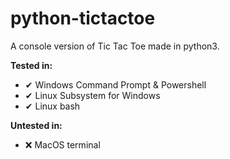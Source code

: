 # python-tictactoe
A console version of Tic Tac Toe made in python3.

**Tested in:**
- ✔ Windows Command Prompt & Powershell
- ✔ Linux Subsystem for Windows
- ✔ Linux bash

**Untested in:**
- ❌ MacOS terminal
